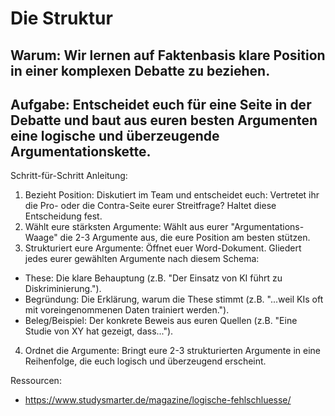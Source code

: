 # Die Struktur

## Warum: Wir lernen auf Faktenbasis klare Position in einer komplexen Debatte zu beziehen.

## Aufgabe: Entscheidet euch für eine Seite in der Debatte und baut aus euren besten Argumenten eine logische und überzeugende Argumentationskette.

Schritt-für-Schritt Anleitung:
1. Bezieht Position: Diskutiert im Team und entscheidet euch: Vertretet ihr die Pro- oder die Contra-Seite eurer Streitfrage? Haltet diese Entscheidung fest.
2. Wählt eure stärksten Argumente: Wählt aus eurer "Argumentations-Waage" die 2-3 Argumente aus, die eure Position am besten stützen.
3. Strukturiert eure Argumente: Öffnet euer Word-Dokument. Gliedert jedes eurer gewählten Argumente nach diesem Schema:
* These: Die klare Behauptung (z.B. "Der Einsatz von KI führt zu Diskriminierung.").
* Begründung: Die Erklärung, warum die These stimmt (z.B. "...weil KIs oft mit voreingenommenen Daten trainiert werden.").
* Beleg/Beispiel: Der konkrete Beweis aus euren Quellen (z.B. "Eine Studie von XY hat gezeigt, dass...").
4. Ordnet die Argumente: Bringt eure 2-3 strukturierten Argumente in eine Reihenfolge, die euch logisch und überzeugend erscheint.

Ressourcen:
+ https://www.studysmarter.de/magazine/logische-fehlschluesse/

